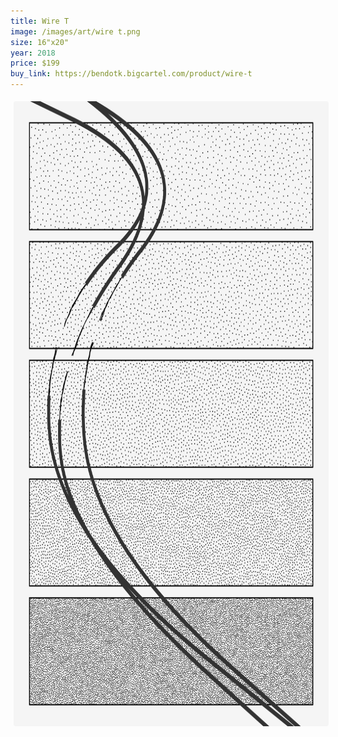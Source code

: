 ```yaml
---
title: Wire T
image: /images/art/wire t.png
size: 16"x20"
year: 2018
price: $199
buy_link: https://bendotk.bigcartel.com/product/wire-t
---
```


<img class="round-image"
    src="/images/art/wire t.png"
    style="height:1000px; border-radius:4px;margin:5px"/>
